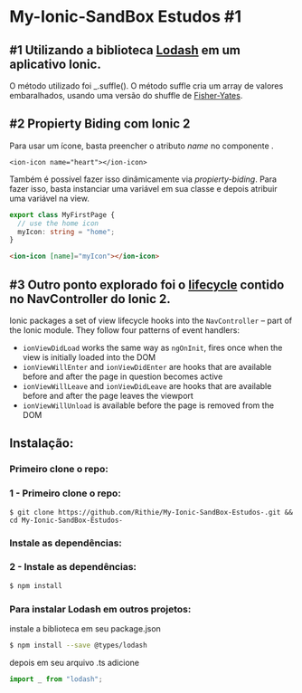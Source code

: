 # My-Ionic-SandBox Estudos #1



## #1 Utilizando a biblioteca [Lodash](https://lodash.com/) em um aplicativo Ionic.

O método utilizado foi _.suffle(). O método suffle cria um array de valores embaralhados, usando uma versão do shuffle de [Fisher-Yates](https://bost.ocks.org/mike/shuffle/).

## #2 Propierty Biding com Ionic 2

Para usar um ícone, basta preencher o atributo *name* no componente <ion-icon>.

`<ion-icon name="heart"></ion-icon>`

Também é possível fazer isso dinâmicamente via *propierty-biding*. Para fazer isso, basta instanciar uma variável em sua classe e depois atribuir uma variável na view.

```typescript
export class MyFirstPage {
  // use the home icon
  myIcon: string = "home";
}
```

```html
<ion-icon [name]="myIcon"></ion-icon>
```

## #3 Outro ponto explorado foi o [lifecycle](https://webcake.co/page-lifecycle-hooks-in-ionic-2/) contido no NavController do Ionic 2.

Ionic packages a set of view lifecycle hooks into the `NavController` – part of the Ionic module. They follow four patterns of event handlers:

- `ionViewDidLoad` works the same way as `ngOnInit`, fires once when the view is initially loaded into the DOM
- `ionViewWillEnter` and `ionViewDidEnter` are hooks that are available before and after the page in question becomes active
- `ionViewWillLeave` and `ionViewDidLeave` are hooks that are available before and after the page leaves the viewport
- `ionViewWillUnload` is available before the page is removed from the DOM



## Instalação:

### Primeiro clone o repo:

### 1 - Primeiro clone o repo:

```shell
$ git clone https://github.com/Rithie/My-Ionic-SandBox-Estudos-.git && cd My-Ionic-SandBox-Estudos-
```


### Instale as dependências:

### 2 - Instale as dependências:


```sh
$ npm install
```

### Para instalar Lodash em outros projetos:

instale a biblioteca em seu package.json

```sh
$ npm install --save @types/lodash
```
depois em seu arquivo .ts adicione

```typescript
import _ from "lodash";
```
